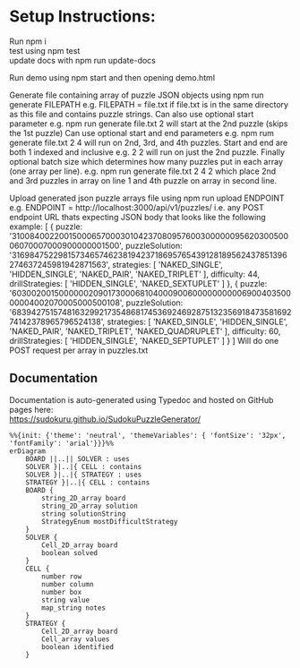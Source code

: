 # Setup Instructions:
Run npm i<br>
test using npm test<br>
update docs with npm run update-docs

Run demo using npm start and then opening demo.html

Generate file containing array of puzzle JSON objects using npm run generate FILEPATH
e.g. FILEPATH = file.txt if file.txt is in the same directory as this file and contains puzzle strings.
Can also use optional start parameter e.g. npm run generate file.txt 2 will start at the 2nd puzzle (skips the 1st puzzle)
Can use optional start and end parameters e.g. npm rum generate file.txt 2 4 will run on 2nd, 3rd, and 4th puzzles.
Start and end are both 1 indexed and inclusive e.g. 2 2 will run on just the 2nd puzzle.
Finally optional batch size which determines how many puzzles put in each array (one array per line).
e.g. npm run generate file.txt 2 4 2 which place 2nd and 3rd puzzles in array on line 1 and 4th puzzle on array in second line.

Upload generated json puzzle arrays file using npm run upload ENDPOINT
e.g. ENDPOINT = http://localhost:3000/api/v1/puzzles/ i.e. any POST endpoint URL thats expecting JSON body that looks like the following example:
[
  {
    puzzle: '310084002200150006570003010423708095760030000009562030050006070007000900000001500',
    puzzleSolution: '316984752298157346574623819423718695765439128189562437851396274637245981942871563',
    strategies: [ 'NAKED_SINGLE', 'HIDDEN_SINGLE', 'NAKED_PAIR', 'NAKED_TRIPLET' ],
    difficulty: 44,
    drillStrategies: [ 'HIDDEN_SINGLE', 'NAKED_SEXTUPLET' ]
  },
  {
    puzzle: '603002001500000020901730006810400090060000000000690040350000004002070005000500108',
    puzzleSolution: '683942751574816329921735486817453692469287513235691847358169274142378965796524138',
    strategies: [
      'NAKED_SINGLE',
      'HIDDEN_SINGLE',
      'NAKED_PAIR',
      'NAKED_TRIPLET',
      'NAKED_QUADRUPLET'
    ],
    difficulty: 60,
    drillStrategies: [ 'HIDDEN_SINGLE', 'NAKED_SEPTUPLET' ]
  }
]
Will do one POST request per array in puzzles.txt

## Documentation
Documentation is auto-generated using Typedoc and hosted on GitHub pages here:<br>
https://sudokuru.github.io/SudokuPuzzleGenerator/

```mermaid
%%{init: {'theme': 'neutral', 'themeVariables': { 'fontSize': '32px', 'fontFamily': 'arial'}}}%%
erDiagram
    BOARD ||..|| SOLVER : uses
    SOLVER }|..|{ CELL : contains
    SOLVER }|..|{ STRATEGY : uses
    STRATEGY }|..|{ CELL : contains
    BOARD {
        string_2D_array board
        string_2D_array solution
        string solutionString
        StrategyEnum mostDifficultStrategy
    }
    SOLVER {
        Cell_2D_array board
        boolean solved
    }
    CELL {
        number row
        number column
        number box
        string value
        map_string notes
    }
    STRATEGY {
        Cell_2D_array board
        Cell_array values
        boolean identified
    }
```